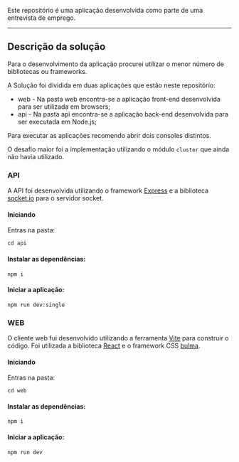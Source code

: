Este repositório é uma aplicação desenvolvida como parte de uma entrevista de emprego.
___

## Descrição da solução

Para o desenvolvimento da aplicação procurei utilizar o menor número de bibliotecas ou frameworks.

A Solução foi dividida em duas aplicações que estão neste repositório:

- web - Na pasta web encontra-se a aplicação front-end desenvolvida para ser utilizada em browsers;
- api - Na pasta api encontra-se a aplicação back-end desenvolvida para ser executada em Node.js;

Para executar as aplicações recomendo abrir dois consoles distintos.

O desafio maior foi a implementação utilizando o módulo `cluster` que ainda não havia utilizado.

### API

A API foi desenvolvida utilizando o framework [Express](https://expressjs.com/) e a biblioteca [socket.io](https://socket.io/) para o servidor socket.


#### Iniciando

Entras na pasta:

```
cd api
```

#### Instalar as dependências:

```
npm i
```

#### Iniciar a aplicação:

```
npm run dev:single
```

### WEB

O cliente web fui desenvolvido utilizando a ferramenta [Vite](https://vitejs.dev/guide/) para construir o código.
Foi utilizada a biblioteca [React](https://react.dev/) e o framework CSS [bulma](https://bulma.io/).

#### Iniciando

Entras na pasta:

```
cd web
```

#### Instalar as dependências:

```
npm i
```

#### Iniciar a aplicação:

```
npm run dev
```
